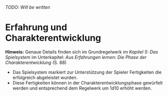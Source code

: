 *TODO: Will be written*

# Erfahrung und Charakterentwicklung

**Hinweis:** Genaue Details finden sich im Grundregelwerk im *Kapitel 5: Das Spielsystem* im Unterkapitel: *Aus Erfahrungen lernen: Die Phase der Charakterentwicklung* (S. 88)

- Das Spielsystem markiert zur Unterstützung der Spieler Fertigkeiten die erfolgreich abgeleistet wurden.
- Diese Fertigkeiten können in der Charakterentwicklungsphase gewürfelt werden und entsprechend dem Regelwerk um 1d10 erhöht werden.
